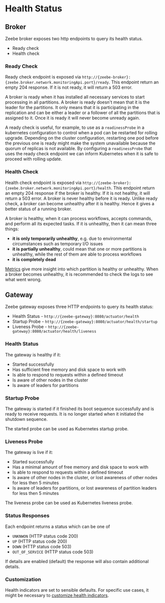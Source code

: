 # Health Status

## Broker
Zeebe broker exposes two http endpoints to query its health status.
* Ready check
* Health check

### Ready Check
Ready check endpoint is exposed via `http://{zeebe-broker}:{zeebe.broker.network.monitoringApi.port}/ready`.
This endpoint return an empty 204 response. If it is not ready, it will return a 503 error.

A broker is ready when it has installed all necessary services to start processing in all partitions.
A broker is ready doesn't mean that it is the leader for the partitions.
It only means that it is participating in the replication and can be either a leader or a follower of all the partitions that is assigned to it.
Once it is ready it will never become unready again.

A ready check is useful, for example, to use as a `readinessProbe` in a kubernetes configuration to control when a pod can be restarted for rolling upgrade.
Depending on the cluster configuration, restarting one pod before the previous one is ready might make the system unavailable because the quorum of replicas is not available.
By configuring a `readinessProbe` that uses the ready check endpoint we can inform Kubernetes when it is safe to proceed with rolling update.

### Health Check
Health check endpoint is exposed via `http://{zeebe-broker}:{zeebe.broker.network.monitoringApi.port}/health`.
This endpoint return an empty 204 response if the broker is healthy. If it is not healthy, it will return a 503 error.
A broker is never healthy before it is ready.
Unlike ready check, a broker can become unhealthy after it is healthy.
Hence it gives a better status of a running broker.

A broker is healthy, when it can process workflows, accepts commands, and perform all its expected tasks.
If it is unhealthy, then it can mean three things:
 * **it is only temporarily unhealthy**, e.g. due to environmental circumstances such as temporary I/O issues
 * **it is partially unhealthy**, could mean that one or more partitions is unhealthy, while the rest of them are able to process workflows
 * **it is completely dead**

[Metrics](/operations/metrics.html) give more insight into which partition is healthy or unhealthy.
When a broker becomes unhealthy, it is recommended to check the logs to see what went wrong.


## Gateway

Zeebe gateway exposes three HTTP endpoints to query its health status:

* Health Status - `http://{zeebe-gateway}:8080/actuator/health`
* Startup Probe - `http://{zeebe-gateway}:8080/actuator/health/startup`
* Liveness Probe - `http://{zeebe-gateway}:8080/actuator/health/liveness`

### Health Status

The gateway is healthy if it:
 * Started successfully
 * Has sufficient free memory and disk space to work with
 * Is able to respond to requests within a defined timeout
 * Is aware of other nodes in the cluster
 * Is aware of leaders for partitions

### Startup Probe

The gateway is started if it finished its boot sequence successfully and is ready to receive requests. It is no longer started when it initiated the shutdown sequence.

The started probe can be used as Kubernetes startup probe.

### Liveness Probe

The gateway is live if it:
* Started successfully
* Has a minimal amount of free memory and disk space to work with
* Is able to respond to requests within a defined timeout
* Is aware of other nodes in the cluster, or lost awareness of other nodes for less then 5 minutes
* Is aware of leaders for partitions, or lost awareness of partition leaders for less then 5 minutes

The liveness probe can be used as Kubernetes liveness probe.

### Status Responses
Each endpoint returns a status which can be one of
* `UNKNWON` (HTTP status code 200)
* `UP` (HTTP status code 200)
* `DOWN` (HTTP status code 503)
* `OUT_OF_SERVICE` (HTTP status code 503)

If details are enabled (default) the response will also contain additional details.

### Customization
Health indicators are set to sensible defaults. For specific use cases, it might be necessary to [customize health indicators](/appendix/gateway-health-probes.md).

